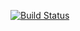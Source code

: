 [![Build Status](https://travis-ci.org/wangj90/WebServiceTest.svg?branch=master)](https://travis-ci.org/wangj90/WebServiceTest?branch=master)